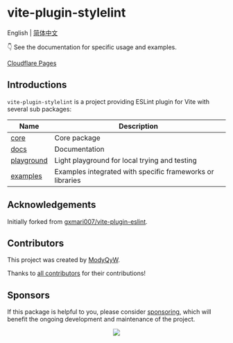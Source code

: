 # vite-plugin-stylelint

English | [简体中文](./README.zh-CN.md)

👇 See the documentation for specific usage and examples.

[Cloudflare Pages](https://vite-plugin-stylelint.modyqyw.top/)

## Introductions

`vite-plugin-stylelint` is a project providing ESLint plugin for Vite with several sub packages:

| Name                                                                                | Description                                               |
| ----------------------------------------------------------------------------------- | --------------------------------------------------------- |
| [core](https://github.com/ModyQyW/vite-plugin-stylelint/tree/main/packages/core)    | Core package                                              |
| [docs](https://github.com/ModyQyW/vite-plugin-stylelint/tree/main/docs)             | Documentation                                             |
| [playground](https://github.com/ModyQyW/vite-plugin-stylelint/tree/main/playground) | Light playground for local trying and testing             |
| [examples](https://github.com/ModyQyW/vite-plugin-stylelint/tree/main/examples)     | Examples integrated with specific frameworks or libraries |

## Acknowledgements

Initially forked from [gxmari007/vite-plugin-eslint](https://github.com/gxmari007/vite-plugin-eslint).

## Contributors

This project was created by [ModyQyW](https://github.com/ModyQyW).

Thanks to [all contributors](https://github.com/ModyQyW/vite-plugin-stylelint/graphs/contributors) for their contributions!

## Sponsors

If this package is helpful to you, please consider [sponsoring](https://github.com/ModyQyW/sponsors), which will benefit the ongoing development and maintenance of the project.

<p align="center">
  <a href="https://cdn.jsdelivr.net/gh/ModyQyW/sponsors/sponsorkit/sponsors.svg">
    <img src="https://cdn.jsdelivr.net/gh/ModyQyW/sponsors/sponsorkit/sponsors.svg"/>
  </a>
</p>

